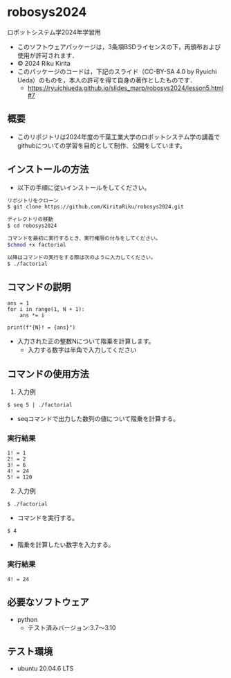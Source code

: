 # robosys2024
ロボットシステム学2024年学習用


- このソフトウェアパッケージは，3条項BSDライセンスの下，再頒布および使用が許可されます．
- © 2024 Riku Kirita
- このパッケージのコードは，下記のスライド（CC-BY-SA 4.0 by Ryuichi Ueda）のものを，本人の許可を得て自身の著作としたものです．
	- https://ryuichiueda.github.io/slides_marp/robosys2024/lesson5.html#7

## 概要
- このリポジトリは2024年度の千葉工業大学のロボットシステム学の講義で
githubについての学習を目的として制作、公開をしています。

## インストールの方法
- 以下の手順に従いインストールをしてください。

```bash
リポジトリをクローン
$ git clone https://github.com/KiritaRiku/robosys2024.git

ディレクトリの移動
$ cd robosys2024

コマンドを最初に実行するとき、実行権限の付与をしてください。
$chmod +x factorial

以降はコマンドの実行をする際は次のように入力してください。
$ ./factorial
```

## コマンドの説明 
```
ans = 1
for i in range(1, N + 1):
    ans *= i

print(f"{N}! = {ans}")
```
- 入力された正の整数Nについて階乗を計算します。
	- 入力する数字は半角で入力してください

## コマンドの使用方法

1. 入力例
```
$ seq 5 | ./factorial
```
- seqコマンドで出力した数列の値について階乗を計算する。

### 実行結果
```
1! = 1
2! = 2
3! = 6
4! = 24
5! = 120
```

2. 入力例
```
$ ./factorial
```
- コマンドを実行する。

```
$ 4
```
- 階乗を計算したい数字を入力する。

### 実行結果
```
4! = 24
```

## 必要なソフトウェア
- python
	- テスト済みバージョン:3.7～3.10

## テスト環境
- ubuntu 20.04.6 LTS
